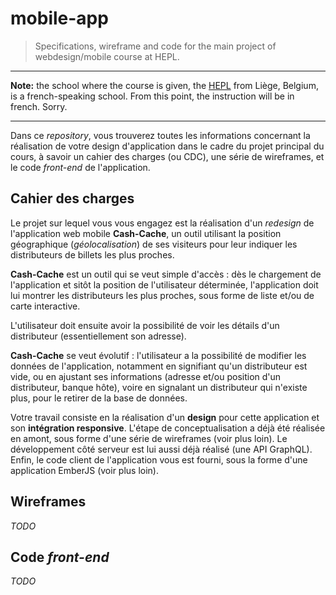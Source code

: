 # mobile-app

> Specifications, wireframe and code for the main project of webdesign/mobile course at HEPL.

* * *

**Note:** the school where the course is given, the [HEPL](http://www.provincedeliege.be/hauteecole) from Liège, Belgium, is a french-speaking school. From this point, the instruction will be in french. Sorry.

* * *

Dans ce _repository_, vous trouverez toutes les informations concernant la réalisation de votre design d'application dans le cadre du projet principal du cours, à savoir un cahier des charges (ou CDC), une série de wireframes, et le code *front-end* de l'application.

## Cahier des charges

Le projet sur lequel vous vous engagez est la réalisation d'un _redesign_ de l'application web mobile **Cash-Cache**, un outil utilisant la position géographique (_géolocalisation_) de ses visiteurs pour leur indiquer les distributeurs de billets les plus proches.

**Cash-Cache** est un outil qui se veut simple d'accès : dès le chargement de l'application et sitôt la position de l'utilisateur déterminée, l'application doit lui montrer les distributeurs les plus proches, sous forme de liste et/ou de carte interactive.

L'utilisateur doit ensuite avoir la possibilité de voir les détails d'un distributeur (essentiellement son adresse).

**Cash-Cache** se veut évolutif : l'utilisateur a la possibilité de modifier les données de l'application, notamment en signifiant qu'un distributeur est vide, ou en ajustant ses informations (adresse et/ou position d'un distributeur, banque hôte), voire en signalant un distributeur qui n'existe plus, pour le retirer de la base de données.

Votre travail consiste en la réalisation d'un **design** pour cette application et son **intégration responsive**. L'étape de conceptualisation a déjà été réalisée en amont, sous forme d'une série de wireframes (voir plus loin). Le développement côté serveur est lui aussi déjà réalisé (une API GraphQL). Enfin, le code client de l'application vous est fourni, sous la forme d'une application EmberJS (voir plus loin).

## Wireframes

_TODO_

## Code *front-end*

_TODO_
